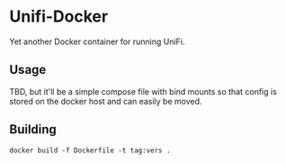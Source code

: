 # Unifi-Docker

Yet another Docker container for running UniFi.


## Usage

TBD, but it'll be a simple compose file with bind mounts so that config is stored
on the docker host and can easily be moved.


## Building

```
docker build -f Dockerfile -t tag:vers .
```
